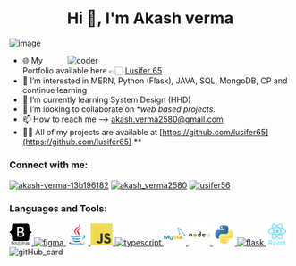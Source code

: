 <h1 align="center">Hi 👋, I'm Akash verma</h1>

![image](https://github.com/lusifer65/lusifer65/assets/42277681/5e8eaaac-f597-4346-9210-050d18db33a9)

<img align="right" alt="coder" width="400" src="https://camo.githubusercontent.com/c1dcb74cc1c1835b1d716f5051499a2814c683c806b15f04b0eba492863703e9/68747470733a2f2f63646e2e6472696262626c652e636f6d2f75736572732f3733303730332f73637265656e73686f74732f363538313234332f6176656e746f2e676966" />

- 🌐 My Portfolio available here 👉🏻 <a href="https://lusifer65.github.io/portfolio_/" target="_blank">Lusifer 65</a>
- 👀 I’m interested in MERN, Python (Flask), JAVA, SQL, MongoDB, CP and continue learning
- 🌱 I’m currently learning System Design (HHD) 
- 👯 I’m looking to collaborate on **web based projects.*
- 📫 How to reach me --> akash.verma2580@gmail.com 
- 👨‍💻 All of my projects are available at [https://github.com/lusifer65](https://github.com/lusifer65) **

<!-- <img src="https://komarev.com/ghpvc/?username=lusifer65&label=Profile%20views&color=0e75b6&style=flat" alt="lusifer65" /> --->
<h3 align="centre">Connect with me:</h3>
<p align="left">
<a href="https://linkedin.com/in/akash-verma-13b196182/" target="blank"><img align="center" src="https://raw.githubusercontent.com/rahuldkjain/github-profile-readme-generator/master/src/images/icons/Social/linked-in-alt.svg" alt="akash-verma-13b196182" height="30" width="40" /></a>
<a href="https://www.hackerrank.com/akash_verma2580" target="blank"><img align="center" src="https://raw.githubusercontent.com/rahuldkjain/github-profile-readme-generator/master/src/images/icons/Social/hackerrank.svg" alt="akash_verma2580" height="30" width="40" /></a>
<a href="https://www.leetcode.com/lusifer56" target="blank"><img align="center" src="https://raw.githubusercontent.com/rahuldkjain/github-profile-readme-generator/master/src/images/icons/Social/leet-code.svg" alt="lusifer56" height="30" width="40" /></a>
</p>

<h3 align="left">Languages and Tools:</h3>
<p align="left"> <a href="https://getbootstrap.com" target="_blank" rel="noreferrer"> <img src="https://raw.githubusercontent.com/devicons/devicon/master/icons/bootstrap/bootstrap-plain-wordmark.svg" alt="bootstrap" width="40" height="40"/> </a><a href="https://www.figma.com/" target="_blank" rel="noreferrer"> <img src="https://www.vectorlogo.zone/logos/figma/figma-icon.svg" alt="figma" width="40" height="40"/> </a> <a href="https://www.java.com" target="_blank" rel="noreferrer"> <img src="https://raw.githubusercontent.com/devicons/devicon/master/icons/java/java-original.svg" alt="java" width="40" height="40"/> </a> <a href="https://developer.mozilla.org/en-US/docs/Web/JavaScript" target="_blank" rel="noreferrer"> <img src="https://raw.githubusercontent.com/devicons/devicon/master/icons/javascript/javascript-original.svg" alt="javascript" width="40" height="40"/> </a> 
    <a href="https://www.typescriptlang.org/" target="_blank" rel="noreferrer"> <img src="https://cdn.jsdelivr.net/npm/programming-languages-logos/src/typescript/typescript.png" alt="typescript" width="40" height="40"/> </a>
  <a href="https://www.mysql.com/" target="_blank" rel="noreferrer"> <img src="https://raw.githubusercontent.com/devicons/devicon/master/icons/mysql/mysql-original-wordmark.svg" alt="mysql" width="40" height="40"/> </a> <a href="https://nodejs.org" target="_blank" rel="noreferrer"> <img src="https://raw.githubusercontent.com/devicons/devicon/master/icons/nodejs/nodejs-original-wordmark.svg" alt="nodejs" width="40" height="40"/> </a> <a href="https://www.python.org" target="_blank" rel="noreferrer"> <img src="https://raw.githubusercontent.com/devicons/devicon/master/icons/python/python-original.svg" alt="python" width="40" height="40"/> </a> 
  <a href="https://flask.palletsprojects.com/en/3.0.x" target="_blank" rel="noreferrer"> <img src="https://flask.palletsprojects.com/en/3.0.x/_images/flask-horizontal.png" alt="flask" width="70" height="40"/> </a>
  <a href="https://reactjs.org/" target="_blank" rel="noreferrer"> <img src="https://raw.githubusercontent.com/devicons/devicon/master/icons/react/react-original-wordmark.svg" alt="react" width="40" height="40"/> </a>  

<img src="https://github-readme-stats.vercel.app/api?username=lusifer65&hide=[%22issues%22]&show_icons=true&theme=dark" align="left" alt="gitHub_card">
 
<!---
lusifer65/lusifer65 is a ✨ special ✨ repository because its `README.md` (this file) appears on your GitHub profile.
You can click the Preview link to take a look at your changes.
--->
